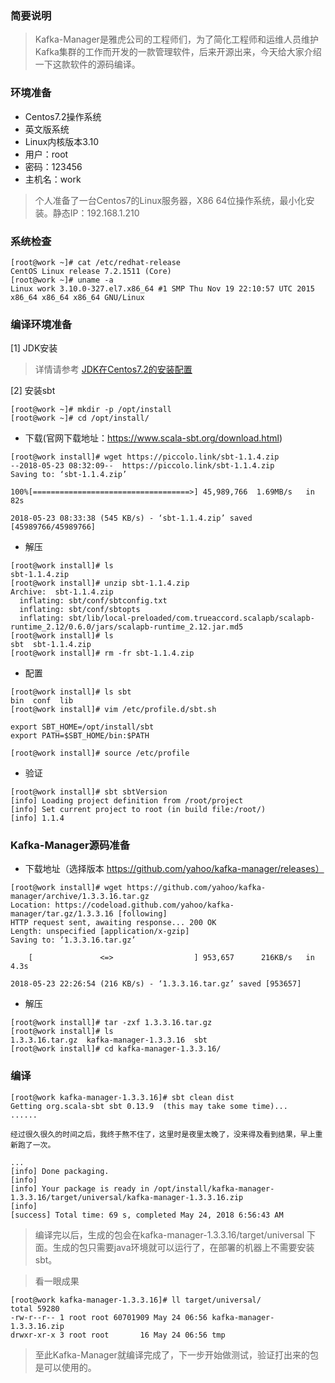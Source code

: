 ### 简要说明

> Kafka-Manager是雅虎公司的工程师们，为了简化工程师和运维人员维护Kafka集群的工作而开发的一款管理软件，后来开源出来，今天给大家介绍一下这款软件的源码编译。

### 环境准备

 - Centos7.2操作系统
 - 英文版系统
 - Linux内核版本3.10
 - 用户：root
 - 密码：123456
 - 主机名：work

 > 个人准备了一台Centos7的Linux服务器，X86 64位操作系统，最小化安装。静态IP：192.168.1.210

### 系统检查

```
[root@work ~]# cat /etc/redhat-release 
CentOS Linux release 7.2.1511 (Core) 
[root@work ~]# uname -a
Linux work 3.10.0-327.el7.x86_64 #1 SMP Thu Nov 19 22:10:57 UTC 2015 x86_64 x86_64 x86_64 GNU/Linux
```

### 编译环境准备

[1] JDK安装

> 详情请参考 [JDK在Centos7.2的安装配置](https://github.com/ItdeerLab/itdeerlab-notes/blob/notes/JDK/UserGuide/JDK%E5%9C%A8Centos7.2%E7%9A%84%E5%AE%89%E8%A3%85%E9%85%8D%E7%BD%AE.md)


[2] 安装sbt

```
[root@work ~]# mkdir -p /opt/install
[root@work ~]# cd /opt/install/
```

 - 下载(官网下载地址：https://www.scala-sbt.org/download.html)

```
[root@work install]# wget https://piccolo.link/sbt-1.1.4.zip
--2018-05-23 08:32:09--  https://piccolo.link/sbt-1.1.4.zip
Saving to: ‘sbt-1.1.4.zip’

100%[===================================>] 45,989,766  1.69MB/s   in 82s    

2018-05-23 08:33:38 (545 KB/s) - ‘sbt-1.1.4.zip’ saved [45989766/45989766]
```

 - 解压

```
[root@work install]# ls
sbt-1.1.4.zip
[root@work install]# unzip sbt-1.1.4.zip 
Archive:  sbt-1.1.4.zip
  inflating: sbt/conf/sbtconfig.txt  
  inflating: sbt/conf/sbtopts         
  inflating: sbt/lib/local-preloaded/com.trueaccord.scalapb/scalapb-runtime_2.12/0.6.0/jars/scalapb-runtime_2.12.jar.md5  
[root@work install]# ls
sbt  sbt-1.1.4.zip
[root@work install]# rm -fr sbt-1.1.4.zip
```

 - 配置

```
[root@work install]# ls sbt
bin  conf  lib
[root@work install]# vim /etc/profile.d/sbt.sh

export SBT_HOME=/opt/install/sbt
export PATH=$SBT_HOME/bin:$PATH

[root@work install]# source /etc/profile
```

 - 验证

```
[root@work install]# sbt sbtVersion
[info] Loading project definition from /root/project
[info] Set current project to root (in build file:/root/)
[info] 1.1.4

```

### Kafka-Manager源码准备

 - 下载地址（选择版本 https://github.com/yahoo/kafka-manager/releases）

```
[root@work install]# wget https://github.com/yahoo/kafka-manager/archive/1.3.3.16.tar.gz
Location: https://codeload.github.com/yahoo/kafka-manager/tar.gz/1.3.3.16 [following]
HTTP request sent, awaiting response... 200 OK
Length: unspecified [application/x-gzip]
Saving to: ‘1.3.3.16.tar.gz’

    [               <=>                  ] 953,657      216KB/s   in 4.3s   

2018-05-23 22:26:54 (216 KB/s) - ‘1.3.3.16.tar.gz’ saved [953657]

```

 - 解压

```
[root@work install]# tar -zxf 1.3.3.16.tar.gz
[root@work install]# ls
1.3.3.16.tar.gz  kafka-manager-1.3.3.16  sbt
[root@work install]# cd kafka-manager-1.3.3.16/
```

### 编译

```
[root@work kafka-manager-1.3.3.16]# sbt clean dist
Getting org.scala-sbt sbt 0.13.9  (this may take some time)...
......

经过很久很久的时间之后，我终于熬不住了，这里时是夜里太晚了，没来得及看到结果，早上重新跑了一次。

...
[info] Done packaging.
[info] 
[info] Your package is ready in /opt/install/kafka-manager-1.3.3.16/target/universal/kafka-manager-1.3.3.16.zip
[info] 
[success] Total time: 69 s, completed May 24, 2018 6:56:43 AM
```

> 编译完以后，生成的包会在kafka-manager-1.3.3.16/target/universal 下面。生成的包只需要java环境就可以运行了，在部署的机器上不需要安装sbt。

> 看一眼成果

```
[root@work kafka-manager-1.3.3.16]# ll target/universal/
total 59280
-rw-r--r-- 1 root root 60701909 May 24 06:56 kafka-manager-1.3.3.16.zip
drwxr-xr-x 3 root root       16 May 24 06:56 tmp
```

> 至此Kafka-Manager就编译完成了，下一步开始做测试，验证打出来的包是可以使用的。